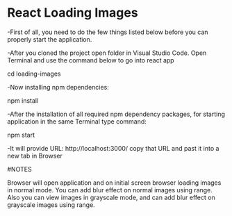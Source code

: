 # React Loading Images

-First of all, you need to do the few things listed below before you can properly start the application.

-After you cloned the project open folder in Visual Studio Code. Open Terminal and use the command below to go into react app 


   cd loading-images
   
   
-Now installing npm dependencies:


   npm install
   

-After the installation of all required npm dependency packages, for starting application in the same Terminal type command:


  npm start
  

-It will provide URL: http://localhost:3000/ copy that URL and past it into a new tab in Browser

#NOTES

Browser will open application and on initial screen browser loading images in normal mode. You can add blur effect on normal images using range. Also you can view images in grayscale mode, and can add blur effect on grayscale images using range.
